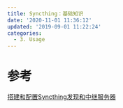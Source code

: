 ```yaml
---
title: Syncthing：基础知识
date: '2020-11-01 11:36:12'
updated: '2019-09-01 11:22:24'
categories:
  - 3. Usage
---
```

# 参考

[搭建和配置Syncthing发现和中继服务器](https://segmentfault.com/a/1190000017273107)

